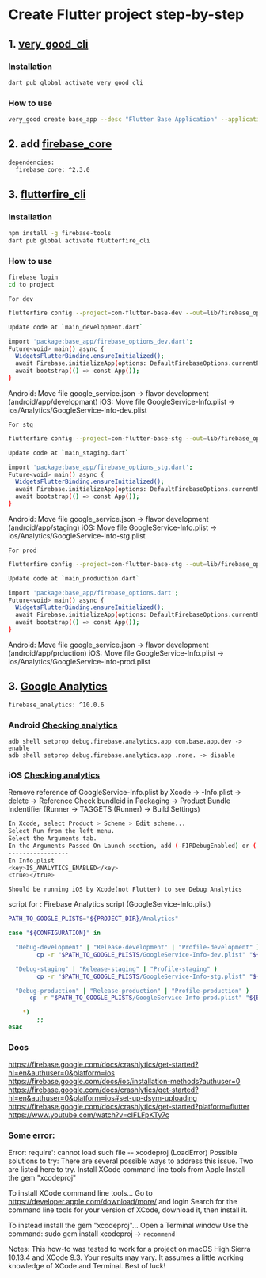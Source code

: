 # Create Flutter project step-by-step

## 1. [very_good_cli](https://pub.dev/packages/very_good_cli)

### Installation

```sh
dart pub global activate very_good_cli
```

### How to use

```sh
very_good create base_app --desc "Flutter Base Application" --application-id "com.base.app" --windows false --macos false --linux false
```

## 2. add [firebase_core](https://pub.dev/packages/firebase_core)

```sh
dependencies:
  firebase_core: ^2.3.0
```

## 3. [flutterfire_cli](https://firebase.flutter.dev/docs/cli/)

### Installation

```sh
npm install -g firebase-tools
dart pub global activate flutterfire_cli
```

### How to use

```sh
firebase login
cd to project
```

`For dev`

```sh
flutterfire config --project=com-flutter-base-dev --out=lib/firebase_options_dev.dart --ios-bundle-id=com.base.app.dev --android-package-name=com.base.app.dev

Update code at `main_development.dart`

import 'package:base_app/firebase_options_dev.dart';
Future<void> main() async {
  WidgetsFlutterBinding.ensureInitialized();
  await Firebase.initializeApp(options: DefaultFirebaseOptions.currentPlatform);
  await bootstrap(() => const App());
}
```

Android: Move file google_service.json -> flavor development (android/app/developmant)
iOS: Move file GoogleService-Info.plist -> ios/Analytics/GoogleService-Info-dev.plist

`For stg`

```sh
flutterfire config --project=com-flutter-base-stg --out=lib/firebase_options_stg.dart --ios-bundle-id=com.base.app.stg --android-package-name=com.base.app.stg

Update code at `main_staging.dart`

import 'package:base_app/firebase_options_stg.dart';
Future<void> main() async {
  WidgetsFlutterBinding.ensureInitialized();
  await Firebase.initializeApp(options: DefaultFirebaseOptions.currentPlatform);
  await bootstrap(() => const App());
}
```

Android: Move file google_service.json -> flavor development (android/app/staging)
iOS: Move file GoogleService-Info.plist -> ios/Analytics/GoogleService-Info-stg.plist

`For prod`

```sh
flutterfire config --project=com-flutter-base-stg --out=lib/firebase_options.dart --ios-bundle-id=com.base.app --android-package-name=com.base.app

Update code at `main_production.dart`

import 'package:base_app/firebase_options.dart';
Future<void> main() async {
  WidgetsFlutterBinding.ensureInitialized();
  await Firebase.initializeApp(options: DefaultFirebaseOptions.currentPlatform);
  await bootstrap(() => const App());
}
```

Android: Move file google_service.json -> flavor development (android/app/prduction)
iOS: Move file GoogleService-Info.plist -> ios/Analytics/GoogleService-Info-prod.plist

## 3. [Google Analytics](https://firebase.flutter.dev/docs/analytics/get-started)

```sh
firebase_analytics: ^10.0.6
```

### Android [Checking analytics](https://firebase.google.com/docs/analytics/debugview#android)

    adb shell setprop debug.firebase.analytics.app com.base.app.dev -> enable
    adb shell setprop debug.firebase.analytics.app .none. -> disable

### iOS [Checking analytics](https://firebase.google.com/docs/analytics/debugview#ios+)

Remove reference of GoogleService-Info.plist by Xcode -> -Info.plist -> delete -> Reference
Check bundleid in Packaging -> Product Bundle Indentifier (Runner -> TAGGETS (Runner) -> Build Settings)

```sh
In Xcode, select Product > Scheme > Edit scheme...
Select Run from the left menu.
Select the Arguments tab.
In the Arguments Passed On Launch section, add (-FIRDebugEnabled) or (-FIRDebugDisabled)
-----------------
In Info.plist
<key>IS_ANALYTICS_ENABLED</key>
<true></true>
```

`Should be running iOS by Xcode(not Flutter) to see Debug Analytics`

script for :
Firebase Analytics script (GoogleService-Info.plist)

```sh
PATH_TO_GOOGLE_PLISTS="${PROJECT_DIR}/Analytics"

case "${CONFIGURATION}" in

  "Debug-development" | "Release-development" | "Profile-development" )
        cp -r "$PATH_TO_GOOGLE_PLISTS/GoogleService-Info-dev.plist" "${BUILT_PRODUCTS_DIR}/${PRODUCT_NAME}.app/GoogleService-Info.plist" ;;

  "Debug-staging" | "Release-staging" | "Profile-staging" )
        cp -r "$PATH_TO_GOOGLE_PLISTS/GoogleService-Info-stg.plist" "${BUILT_PRODUCTS_DIR}/${PRODUCT_NAME}.app/GoogleService-Info.plist" ;;

  "Debug-production" | "Release-production" | "Profile-production" )
      cp -r "$PATH_TO_GOOGLE_PLISTS/GoogleService-Info-prod.plist" "${BUILT_PRODUCTS_DIR}/${PRODUCT_NAME}.app/GoogleService-Info.plist" ;;

    *)
        ;;
esac
```

### Docs

https://firebase.google.com/docs/crashlytics/get-started?hl=en&authuser=0&platform=ios
https://firebase.google.com/docs/ios/installation-methods?authuser=0
https://firebase.google.com/docs/crashlytics/get-started?hl=en&authuser=0&platform=ios#set-up-dsym-uploading
https://firebase.google.com/docs/crashlytics/get-started?platform=flutter
https://www.youtube.com/watch?v=cIFLFpKTy7c

### Some error:

Error: require': cannot load such file -- xcodeproj (LoadError)
Possible solutions to try:
There are several possible ways to address this issue. Two are listed here to try.
Install XCode command line tools from Apple
Install the gem "xcodeproj"

To install XCode command line tools...
Go to https://developer.apple.com/download/more/ and login
Search for the command line tools for your version of XCode, download it, then install it.

To instead install the gem "xcodeproj"...
Open a Terminal window
Use the command:
sudo gem install xcodeproj -> `recommend`

Notes:
This how-to was tested to work for a project on macOS High Sierra 10.13.4 and XCode 9.3. Your results may vary. It assumes a little working knowledge of XCode and Terminal.
Best of luck!
